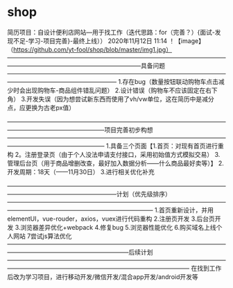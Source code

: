 # shop
简历项目：自设计便利店网站—用于找工作（迭代思路：for（完善？）{面试-发现不足-学习-项目完善}-最终上线））          2020年11月12日 11:14
！【image】（https://github.com/yt-fool/shop/blob/master/img1.jpg）
——————————————————————————————————————————————————————————具备问题——————————————————————————————————————————————————————
1.存在bug（数量按钮联动购物车点击减少时会出现购物车-商品组件错乱问题）
2.设计错误（购物车不应该固定在右下角）
3.开发失误（因为想尝试新东西而使用了vh/vw单位，这在简历中是减分点，应更换为古老px值）

————————————————————————————————————————————————————项目完善初步构想————————————————————————————————————————————————————
1.具备三个页面【1.首页：对现有首页进行重构  2。注册登录页（由于个人没法申请支付接口，采用初始值方式模拟交易）  3.管理后台页（用于商品增删改查，最好加入数据分析——什么商品最好卖等）】
2.开发周期：18天（——11月30日）
3.进行相关优化补充

——————————————————————————————————————————————————————计划（优先级排序）————————————————————————————————————————————————————————————
1.首页重新设计，并用elementUI，vue-rouder，axios，vuex进行代码重构
2.注册页开发
3.后台页开发
3.浏览器差异优化+webpack
4.修复bug
5.浏览器性能优化
6.购买域名上线个人网站
7尝试js算法优化
————————————————————————————————————————————————————————后续计划——————————————————————————————————————————————————————————————————
在找到工作后改为学习项目，进行移动开发/微信开发/混合app开发/android开发等
